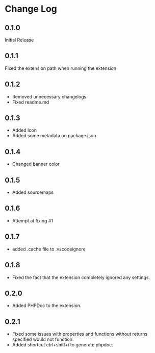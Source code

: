 # Change Log

## 0.1.0

Initial Release

## 0.1.1

Fixed the extension path when running the extension

## 0.1.2

* Removed unnecessary changelogs
* Fixed readme.md

## 0.1.3

* Added Icon
* Added some metadata on package.json

## 0.1.4

* Changed banner color

## 0.1.5

* Added sourcemaps

## 0.1.6

* Attempt at fixing #1

## 0.1.7

* added .cache file to .vscodeignore

## 0.1.8

* Fixed the fact that the extension completely ignored any settings.

## 0.2.0

* Added PHPDoc to the extension.

## 0.2.1

* Fixed some issues with properties and functions without returns specified would not function.
* Added shortcut ctrl+shift+i to generate phpdoc.